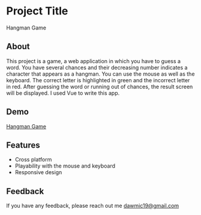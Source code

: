 # Project Title

Hangman Game

## About

This project is a game, a web application in which you have to guess a word. You have several chances and their decreasing number indicates a character that appears as a hangman. You can use the mouse as well as the keyboard. The correct letter is highlighted in green and the incorrect letter in red. After guessing the word or running out of chances, the result screen will be displayed. I used Vue to write this app.

## Demo

[Hangman Game](https://boisterous-trifle-290222.netlify.app/)

## Features

- Cross platform
- Playability with the mouse and keyboard
- Responsive design

## Feedback

If you have any feedback, please reach out me dawmic19@gmail.com
